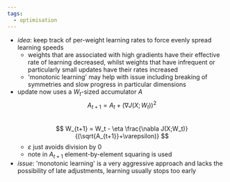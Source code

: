 ```yaml
---
tags:
  - optimisation
---
```


- *idea*: keep track of per-weight learning rates to force evenly spread learning speeds 
	- weights that are associated with high gradients have their effective rate of learning decreased, whilst weights that have infrequent or particularly small updates have their rates increased
	- 'monotonic learning' may help with issue including breaking of symmetries and slow progress in particular dimensions
- update now uses a $W_t$-sized accumulator $A$
	$$
	A_{t+1} = A_t + (\nabla J(X; W_t))^2
	$$	
	$$
	W_{t+1} = W_t - \eta \frac{\nabla J(X;W_t)}{(\sqrt{A_{t+1}}+\varepsilon)}
	$$
	- $\varepsilon$ just avoids division by 0
	- note in $A_{t+1}$ element-by-element squaring is used
- *issue*: 'monotonic learning' is a very aggressive approach and lacks the possibility of late adjustments, learning usually stops too early